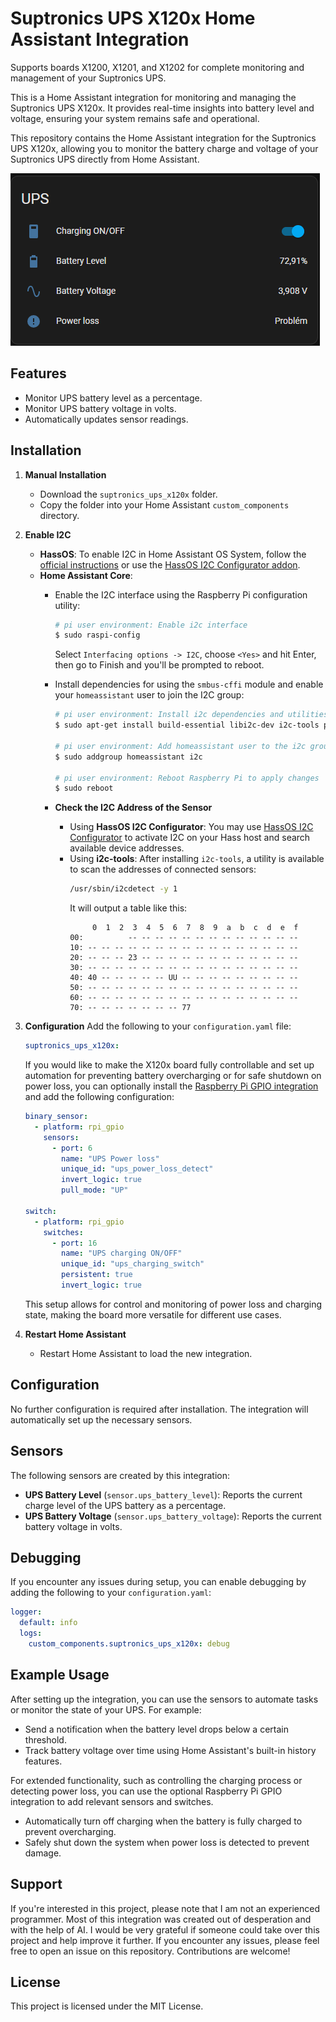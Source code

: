 # Suptronics UPS X120x Home Assistant Integration

Supports boards X1200, X1201, and X1202 for complete monitoring and management of your Suptronics UPS.

This is a Home Assistant integration for monitoring and managing the Suptronics UPS X120x. It provides real-time insights into battery level and voltage, ensuring your system remains safe and operational.

This repository contains the Home Assistant integration for the Suptronics UPS X120x, allowing you to monitor the battery charge and voltage of your Suptronics UPS directly from Home Assistant.

![UPS Integration Screenshot](ups.png)

## Features
- Monitor UPS battery level as a percentage.
- Monitor UPS battery voltage in volts.
- Automatically updates sensor readings.

## Installation

1. **Manual Installation**
   - Download the `suptronics_ups_x120x` folder.
   - Copy the folder into your Home Assistant `custom_components` directory.

2. **Enable I2C**
   - **HassOS**: To enable I2C in Home Assistant OS System, follow the [official instructions](https://www.home-assistant.io/common-tasks/os/#enable-i2c) or use the [HassOS I2C Configurator addon](https://community.home-assistant.io/t/add-on-hassos-i2c-configurator/264167).
   - **Home Assistant Core**:
     - Enable the I2C interface using the Raspberry Pi configuration utility:
       ```sh
       # pi user environment: Enable i2c interface
       $ sudo raspi-config
       ```
       Select `Interfacing options -> I2C`, choose `<Yes>` and hit Enter, then go to Finish and you'll be prompted to reboot.

     - Install dependencies for using the `smbus-cffi` module and enable your `homeassistant` user to join the I2C group:
       ```sh
       # pi user environment: Install i2c dependencies and utilities
       $ sudo apt-get install build-essential libi2c-dev i2c-tools python-dev libffi-dev

       # pi user environment: Add homeassistant user to the i2c group
       $ sudo addgroup homeassistant i2c

       # pi user environment: Reboot Raspberry Pi to apply changes
       $ sudo reboot
       ```

     - **Check the I2C Address of the Sensor**
       - Using **HassOS I2C Configurator**: You may use [HassOS I2C Configurator](https://community.home-assistant.io/t/add-on-hassos-i2c-configurator/264167) to activate I2C on your Hass host and search available device addresses.
       - Using **i2c-tools**: After installing `i2c-tools`, a utility is available to scan the addresses of connected sensors:
         ```sh
         /usr/sbin/i2cdetect -y 1
         ```
         It will output a table like this:
         ```
              0  1  2  3  4  5  6  7  8  9  a  b  c  d  e  f
         00:          -- -- -- -- -- -- -- -- -- -- -- -- --
         10: -- -- -- -- -- -- -- -- -- -- -- -- -- -- -- --
         20: -- -- -- 23 -- -- -- -- -- -- -- -- -- -- -- --
         30: -- -- -- -- -- -- -- -- -- -- -- -- -- -- -- --
         40: 40 -- -- -- -- -- UU -- -- -- -- -- -- -- -- --
         50: -- -- -- -- -- -- -- -- -- -- -- -- -- -- -- --
         60: -- -- -- -- -- -- -- -- -- -- -- -- -- -- -- --
         70: -- -- -- -- -- -- -- 77
         ```

3. **Configuration**
   Add the following to your `configuration.yaml` file:
   ```yaml
   suptronics_ups_x120x:
   ```

   If you would like to make the X120x board fully controllable and set up automation for preventing battery overcharging or for safe shutdown on power loss, you can optionally install the [Raspberry Pi GPIO integration](https://github.com/thecode/ha-rpi_gpio) and add the following configuration:
   ```yaml
   binary_sensor:
     - platform: rpi_gpio
       sensors:
         - port: 6
           name: "UPS Power loss"
           unique_id: "ups_power_loss_detect"
           invert_logic: true
           pull_mode: "UP"

   switch:
     - platform: rpi_gpio
       switches:
         - port: 16
           name: "UPS charging ON/OFF"
           unique_id: "ups_charging_switch"
           persistent: true
           invert_logic: true
   ```
   This setup allows for control and monitoring of power loss and charging state, making the board more versatile for different use cases.

4. **Restart Home Assistant**
   - Restart Home Assistant to load the new integration.

## Configuration
No further configuration is required after installation. The integration will automatically set up the necessary sensors.

## Sensors
The following sensors are created by this integration:

- **UPS Battery Level** (`sensor.ups_battery_level`): Reports the current charge level of the UPS battery as a percentage.
- **UPS Battery Voltage** (`sensor.ups_battery_voltage`): Reports the current battery voltage in volts.

## Debugging
If you encounter any issues during setup, you can enable debugging by adding the following to your `configuration.yaml`:

```yaml
logger:
  default: info
  logs:
    custom_components.suptronics_ups_x120x: debug
```

## Example Usage
After setting up the integration, you can use the sensors to automate tasks or monitor the state of your UPS. For example:

- Send a notification when the battery level drops below a certain threshold.
- Track battery voltage over time using Home Assistant's built-in history features.

For extended functionality, such as controlling the charging process or detecting power loss, you can use the optional Raspberry Pi GPIO integration to add relevant sensors and switches.

- Automatically turn off charging when the battery is fully charged to prevent overcharging.
- Safely shut down the system when power loss is detected to prevent damage.

## Support

If you're interested in this project, please note that I am not an experienced programmer. Most of this integration was created out of desperation and with the help of AI. I would be very grateful if someone could take over this project and help improve it further.
If you encounter any issues, please feel free to open an issue on this repository. Contributions are welcome!

## License
This project is licensed under the MIT License.

